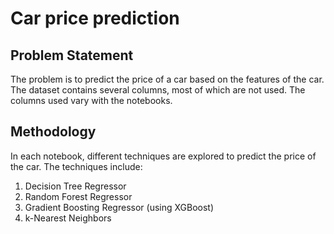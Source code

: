 # Car price prediction

## Problem Statement

The problem is to predict the price of a car based on the features of the car. The dataset contains several columns, most of which are not used. The columns used vary with the notebooks.

## Methodology

In each notebook, different techniques are explored to predict the price of the car. The techniques include:

1. Decision Tree Regressor
2. Random Forest Regressor
3. Gradient Boosting Regressor (using XGBoost)
4. k-Nearest Neighbors
